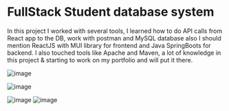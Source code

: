 # FullStack Student database system
In this project I worked with several tools, I learned how to do API calls from React app to the DB, work with postman and MySQL database also I should mention ReactJS with MUI library for frontend and Java SpringBoots for backend. I also touched tools like Apache and Maven, a lot of knowledge in this project & starting to work on my portfolio and will put it there.

![image](https://user-images.githubusercontent.com/81489104/175814670-403b56f3-4486-4af0-b359-e6da16964212.png)

![image](https://user-images.githubusercontent.com/81489104/175814660-a3f5b62e-9dc9-44ca-81bb-88b8453c34d5.png)

![image](https://user-images.githubusercontent.com/81489104/175783845-e61c6eb5-e34f-47f1-8049-00cfeae8166c.png)
![image](https://user-images.githubusercontent.com/81489104/175783851-6b04c921-22d3-4767-a544-029a1639311e.png)

